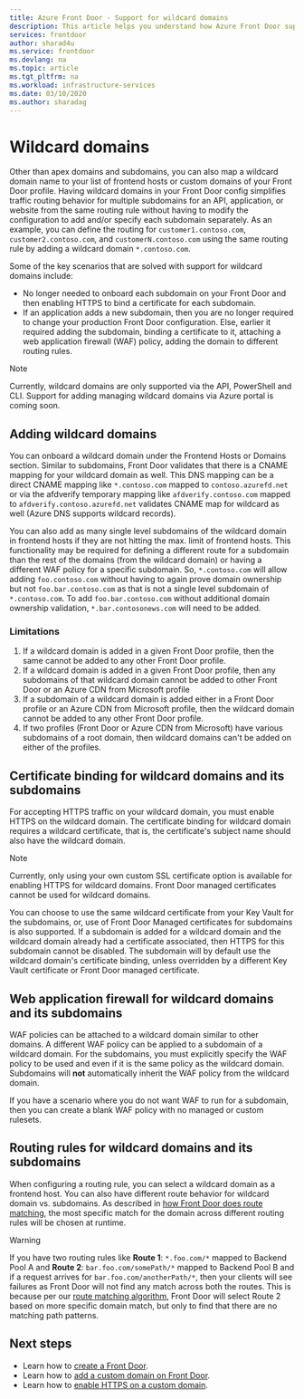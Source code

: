 ```yaml
---
title: Azure Front Door - Support for wildcard domains
description: This article helps you understand how Azure Front Door supports mapping and managing wildcard domains in the list of custom domains
services: frontdoor
author: sharad4u
ms.service: frontdoor
ms.devlang: na
ms.topic: article
ms.tgt_pltfrm: na
ms.workload: infrastructure-services
ms.date: 03/10/2020
ms.author: sharadag
---
```


# Wildcard domains

Other than apex domains and subdomains, you can also map a wildcard domain name to your list of frontend hosts or custom domains of your Front Door profile. Having wildcard domains in your Front Door config simplifies traffic routing behavior for multiple subdomains for an API, application, or website from the same routing rule without having to modify the configuration to add and/or specify each subdomain separately. As an example, you can define the routing for `customer1.contoso.com`, `customer2.contoso.com`, and `customerN.contoso.com` using the same routing rule by adding a wildcard domain `*.contoso.com`.

Some of the key scenarios that are solved with support for wildcard domains include:

- No longer needed to onboard each subdomain on your Front Door and then enabling HTTPS to bind a certificate for each subdomain.
- If an application adds a new subdomain, then you are no longer required to change your production Front Door configuration. Else, earlier it required adding the subdomain, binding a certificate to it, attaching a web application firewall (WAF) policy, adding the domain to different routing rules.

> [!NOTE]
> Currently, wildcard domains are only supported via the API, PowerShell and CLI. Support for adding managing wildcard domains via Azure portal is coming soon.

## Adding wildcard domains

You can onboard a wildcard domain under the Frontend Hosts or Domains section. Similar to subdomains, Front Door validates that there is a CNAME mapping for your wildcard domain as well. This DNS mapping can be a direct CNAME mapping like `*.contoso.com` mapped to `contoso.azurefd.net` or via the afdverify temporary mapping like `afdverify.contoso.com` mapped to `afdverify.contoso.azurefd.net` validates CNAME map for wildcard as well (Azure DNS supports wildcard records).

You can also add as many single level subdomains of the wildcard domain in frontend hosts if they are not hitting the max. limit of frontend hosts. This functionality may be required for defining a different route for a subdomain than the rest of the domains (from the wildcard domain) or having a different WAF policy for a specific subdomain. So, `*.contoso.com` will allow adding `foo.contoso.com` without having to again prove domain ownership but not `foo.bar.contoso.com` as that is not a single level subdomain of `*.contoso.com`. To add `foo.bar.contoso.com` without additional domain ownership validation, `*.bar.contosonews.com` will need to be added.

### Limitations

1. If a wildcard domain is added in a given Front Door profile, then the same cannot be added to any other Front Door profile. 
2. If a wildcard domain is added in a given Front Door profile, then any subdomains of that wildcard domain cannot be added to other Front Door or an Azure CDN from Microsoft profile
3. If a subdomain of a wildcard domain is added either in a Front Door profile or an Azure CDN from Microsoft profile, then the wildcard domain cannot be added to any other Front Door profile. 
4. If two profiles (Front Door or Azure CDN from Microsoft) have various subdomains of a root domain, then wildcard domains can't be added on either of the profiles.

## Certificate binding for wildcard domains and its subdomains

For accepting HTTPS traffic on your wildcard domain, you must enable HTTPS on the wildcard domain. The certificate binding for wildcard domain requires a wildcard certificate, that is, the certificate's subject name should also have the wildcard domain.

> [!NOTE]
> Currently, only using your own custom SSL certificate option is available for enabling HTTPS for wildcard domains. Front Door managed certificates cannot be used for wildcard domains. 

You can choose to use the same wildcard certificate from your Key Vault for the subdomains, or, use of Front Door Managed certificates for subdomains is also supported.
If a subdomain is added for a wildcard domain and the wildcard domain already had a certificate associated, then HTTPS for this subdomain cannot be disabled. The subdomain will by default use the wildcard domain's certificate binding, unless overridden by a different Key Vault certificate or Front Door managed certificate.

## Web application firewall for wildcard domains and its subdomains

WAF policies can be attached to a wildcard domain similar to other domains. A different WAF policy can be applied to a subdomain of a wildcard domain. For the subdomains, you must explicitly specify the WAF policy to be used and even if it is the same policy as the wildcard domain. Subdomains will **not** automatically inherit the WAF policy from the wildcard domain.

If you have a scenario where you do not want WAF to run for a subdomain, then you can create a blank WAF policy with no managed or custom rulesets.

## Routing rules for wildcard domains and its subdomains

When configuring a routing rule, you can select a wildcard domain as a frontend host. You can also have different route behavior for wildcard domain vs. subdomains. As described in [how Front Door does route matching](front-door-route-matching.md), the most specific match for the domain across different routing rules will be chosen at runtime.

> [!WARNING]
> If you have two routing rules like **Route 1**: `*.foo.com/*` mapped to Backend Pool A and **Route 2**: `bar.foo.com/somePath/*` mapped to Backend Pool B and if a request arrives for `bar.foo.com/anotherPath/*`, then your clients will see failures as Front Door will not find any match across both the routes. This is because per our [route matching algorithm](front-door-route-matching.md), Front Door will select Route 2 based on more specific domain match, but only to find that there are no matching path patterns. 


## Next steps

- Learn how to [create a Front Door](quickstart-create-front-door.md).
- Learn how to [add a custom domain on Front Door](front-door-custom-domain.md).
- Learn how to [enable HTTPS on a custom domain](front-door-custom-domain-https.md).
